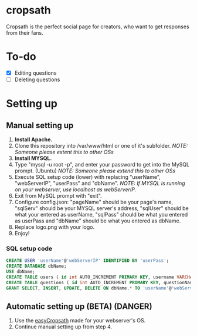 # cropsath
Cropsath is the perfect social page for creators, who want to get responses from their fans.

# To-do
 - [x] Editing questions
 - [ ] Deleting questions

# Setting up
## Manual setting up
 1. **Install Apache.**
 2. Clone this repository into /var/www/html or one of it's subfolder. *NOTE: Someone please extent this to other OSs*
 3. **Install MYSQL.**
 4. Type "mysql -u root -p", and enter your password to get into the MySQL prompt. (Ubuntu) *NOTE: Someone please extend this to other OSs*
 5. Execute SQL setup code (lower) with replacing "userName", "webServerIP", "userPass" and "dbName". *NOTE: If MYSQL is running on your webserver, use localhost as webServerIP.*
 6. Exit from MySQL prompt with "exit".
 7. Configure config.json: "pageName" should be your page's name, "sqlServ" should be your MYSQL server's address, "sqlUser" should be what your entered as userName, "sqlPass" should be what you entered as userPass and "dbName" should be what you entered as dbName.
 8. Replace logo.png with your logo.
 9. Enjoy!
 
### SQL setup code
```sql
CREATE USER 'userName'@'webServerIP' IDENTIFIED BY 'userPass';
CREATE DATABASE dbName;
USE dbName;
CREATE TABLE users ( id int AUTO_INCREMENT PRIMARY KEY, username VARCHAR(64), password VARCHAR(255), email VARCHAR(254), banned TINYINT(1), admin TINYINT(1) );
CREATE TABLE questions ( id int AUTO_INCREMENT PRIMARY KEY, questionName VARCHAR(255) NOT NULL, questionText TEXT(65535), comments TEXT(65535) );
GRANT SELECT, INSERT, UPDATE, DELETE ON dbName.* TO 'userName'@'webServerIP';
``` 
## Automatic setting up (BETA) (DANGER)
 1. Use the [easyCropsath](https://github.com/Trofix/easy-cropsath) made for your webserver's OS.
 2. Continue manual setting up from step 4.
